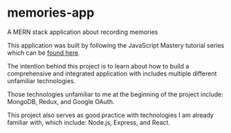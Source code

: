 # memories-app
A MERN stack application about recording memories


This application was built by following the JavaScript Mastery tutorial series which can be [found here](https://www.youtube.com/watch?v=ngc9gnGgUdA&list=PL6QREj8te1P7VSwhrMf3D3Xt4V6_SRkhu).

The intention behind this project is to learn about how to build a comprehensive and integrated application with includes multiple different unfamiliar technologies.

Those technologies unfamiliar to me at the beginning of the project include: MongoDB, Redux, and Google OAuth.

This project also serves as good practice with technologies I am already familiar with, which include: Node.js, Express, and React.
